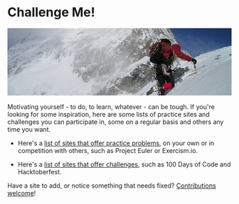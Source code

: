 # Challenge Me!

![](z-climbing.jpg)

Motivating yourself - to do, to learn, whatever - can be tough. If you're looking for some inspiration, here are some lists of practice sites and challenges you can participate in, some on a regular basis and others any time you want.

* Here's a [list of sites that offer practice problems](practice.md), on your own or in competition with others, such as Project Euler or Exercism.io.

* Here's a [list of sites that offer challenges](challenges.md), such as 100 Days of Code and Hacktoberfest.

Have a site to add, or notice something that needs fixed? [Contributions welcome](CONTRIBUTING.md)!
